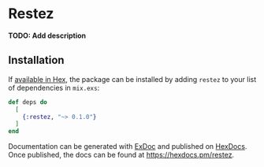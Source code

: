 # Restez

**TODO: Add description**

## Installation

If [available in Hex](https://hex.pm/docs/publish), the package can be installed
by adding `restez` to your list of dependencies in `mix.exs`:

```elixir
def deps do
  [
    {:restez, "~> 0.1.0"}
  ]
end
```

Documentation can be generated with [ExDoc](https://github.com/elixir-lang/ex_doc)
and published on [HexDocs](https://hexdocs.pm). Once published, the docs can
be found at <https://hexdocs.pm/restez>.

